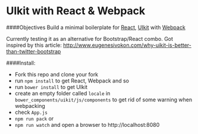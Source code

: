 # UIkit with React & Webpack

####Objectives
Build a minimal boilerplate for [React](https://facebook.github.io/react/), [UIkit](http://getuikit.com) with [Webpack](http://webpack.github.io/)

Currently testing it as an alternative for Bootstrap/React combo. Got inspired by this article: http://www.eugenesivokon.com/why-uikit-is-better-than-twitter-bootstrap

####Install: 
  * Fork this repo and clone your fork
  * run ```npm install``` to get React, Webpack and so
  * run ```bower install``` to get UIkit
  * create an empty folder called ```locale``` in ```bower_components/uikit/js/components``` to get rid of some warning when webpacking
  * check ```App.js``` 
  * ```npm run pack``` or 
  * ```npm run watch``` and open a browser to http://localhost:8080

